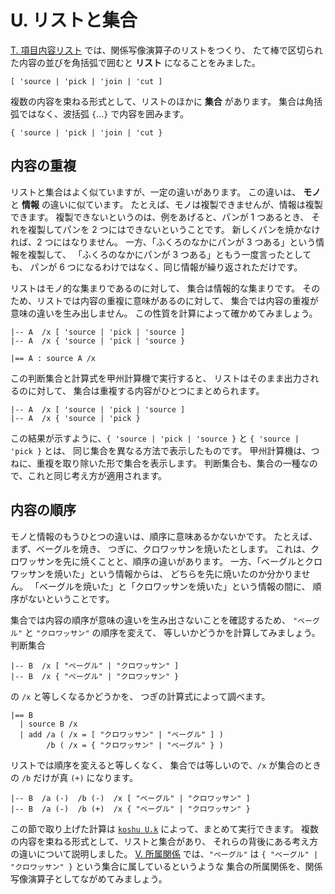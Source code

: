 # U. リストと集合



[T. 項目内容リスト][T] では、関係写像演算子のリストをつくり、
たて棒で区切られた内容の並びを角括弧で囲むと **リスト** になることをみました。

~~~~~~~~~~~~~~~~~~~~~~~~~~~~~~~~~~~~~~~~~~~~ { .koshu }
[ 'source | 'pick | 'join | 'cut ]
~~~~~~~~~~~~~~~~~~~~~~~~~~~~~~~~~~~~~~~~~~~~~~~~~~~~~~~~~~~~~~~

複数の内容を束ねる形式として、リストのほかに **集合** があります。
集合は角括弧ではなく、波括弧 `{`...`}` で内容を囲みます。

~~~~~~~~~~~~~~~~~~~~~~~~~~~~~~~~~~~~~~~~~~~~ { .koshu }
{ 'source | 'pick | 'join | 'cut }
~~~~~~~~~~~~~~~~~~~~~~~~~~~~~~~~~~~~~~~~~~~~~~~~~~~~~~~~~~~~~~~


## 内容の重複

リストと集合はよく似ていますが、一定の違いがあります。
この違いは、 **モノ** と **情報** の違いに似ています。
たとえば、モノは複製できませんが、情報は複製できます。
複製できないというのは、例をあげると、パンが 1 つあるとき、
それを複製してパンを 2 つにはできないということです。
新しくパンを焼かなければ、2 つにはなりません。
一方、「ふくろのなかにパンが 3 つある」という情報を複製して、
「ふくろのなかにパンが 3 つある」ともう一度言ったとしても、
パンが 6 つになるわけではなく、同じ情報が繰り返されただけです。

リストはモノ的な集まりであるのに対して、
集合は情報的な集まりです。
そのため、リストでは内容の重複に意味があるのに対して、
集合では内容の重複が意味の違いを生み出しません。
この性質を計算によって確かめてみましょう。

~~~~~~~~~~~~~~~~~~~~~~~~~~~~~~~~~~~~~~~~~~~~ { .koshu .input }
|-- A  /x [ 'source | 'pick | 'source ]
|-- A  /x { 'source | 'pick | 'source }

|== A : source A /x
~~~~~~~~~~~~~~~~~~~~~~~~~~~~~~~~~~~~~~~~~~~~~~~~~~~~~~~~~~~~~~~

この判断集合と計算式を甲州計算機で実行すると、
リストはそのまま出力されるのに対して、
集合は重複する内容がひとつにまとめられます。

~~~~~~~~~~~~~~~~~~~~~~~~~~~~~~~~~~~~~~~~~~~~ { .koshu .output }
|-- A  /x [ 'source | 'pick | 'source ]
|-- A  /x { 'source | 'pick }
~~~~~~~~~~~~~~~~~~~~~~~~~~~~~~~~~~~~~~~~~~~~~~~~~~~~~~~~~~~~~~~

この結果が示すように、`{ 'source | 'pick | 'source }`
と `{ 'source | 'pick }` とは、
同じ集合を異なる方法で表示したものです。
甲州計算機は、つねに、重複を取り除いた形で集合を表示します。
判断集合も、集合の一種なので、これと同じ考え方が適用されます。


## 内容の順序

モノと情報のもうひとつの違いは、順序に意味あるかないかです。
たとえば、まず、ベーグルを焼き、
つぎに、クロワッサンを焼いたとします。
これは、クロワッサンを先に焼くことと、順序の違いがあります。
一方、「ベーグルとクロワッサンを焼いた」という情報からは、
どちらを先に焼いたのか分かりません。
「ベーグルを焼いた」と「クロワッサンを焼いた」という情報の間に、
順序がないということです。

集合では内容の順序が意味の違いを生み出さないことを確認するため、
`"ベーグル"` と `"クロワッサン"` の順序を変えて、
等しいかどうかを計算してみましょう。判断集合

~~~~~~~~~~~~~~~~~~~~~~~~~~~~~~~~~~~~~~~~~~~~ { .koshu .input }
|-- B  /x [ "ベーグル" | "クロワッサン" ]
|-- B  /x { "ベーグル" | "クロワッサン" }
~~~~~~~~~~~~~~~~~~~~~~~~~~~~~~~~~~~~~~~~~~~~~~~~~~~~~~~~~~~~~~~

の `/x` と等しくなるかどうかを、
つぎの計算式によって調べます。

~~~~~~~~~~~~~~~~~~~~~~~~~~~~~~~~~~~~~~~~~~~~ { .koshu .input }
|== B
  | source B /x
  | add /a ( /x = [ "クロワッサン" | "ベーグル" ] )
        /b ( /x = { "クロワッサン" | "ベーグル" } )
~~~~~~~~~~~~~~~~~~~~~~~~~~~~~~~~~~~~~~~~~~~~~~~~~~~~~~~~~~~~~~~

リストでは順序を変えると等しくなく、
集合では等しいので、`/x` が集合のときの
`/b` だけが真 `(+)` になります。

~~~~~~~~~~~~~~~~~~~~~~~~~~~~~~~~~~~~~~~~~~~~ { .koshu .output }
|-- B  /a (-)  /b (-)  /x [ "ベーグル" | "クロワッサン" ]
|-- B  /a (-)  /b (+)  /x { "ベーグル" | "クロワッサン" }
~~~~~~~~~~~~~~~~~~~~~~~~~~~~~~~~~~~~~~~~~~~~~~~~~~~~~~~~~~~~~~~

この節で取り上げた計算は [`koshu U.k`][koshu U.k]
によって、まとめて実行できます。
複数の内容を束ねる形式として、リストと集合があり、
それらの背後にある考え方の違いについて説明しました。
[V. 所属関係][V] では、`"ベーグル"` は `{ "ベーグル" | "クロワッサン" }` 
という集合に属しているというような
集合の所属関係を、関係写像演算子としてながめてみましょう。



[T]: ../T
[V]: ../V
[koshu U.k]: INOUT.md
